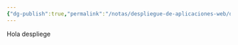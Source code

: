 ```yaml
---
{"dg-publish":true,"permalink":"/notas/despliegue-de-aplicaciones-web/despliegue-de-aplicaciones-web/"}
---
```


Hola despliege